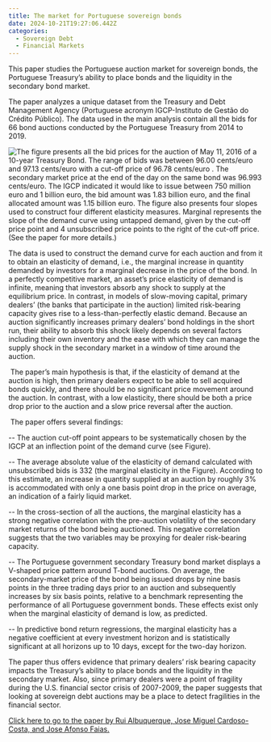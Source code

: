 ```yaml
---
title: The market for Portuguese sovereign bonds
date: 2024-10-21T19:27:06.442Z
categories:
  - Sovereign Debt
  - Financial Markets
---
```

This paper studies the Portuguese auction market for sovereign bonds, the Portuguese Treasury’s ability to place bonds and the liquidity in the secondary bond market.

The paper analyzes a unique dataset from the Treasury and Debt Management Agency (Portuguese acronym IGCP-Instituto de Gestão do Crédito Público). The data used in the main analysis contain all the bids for 66 bond auctions conducted by the Portuguese Treasury from 2014 to 2019. 

![](https://ucarecdn.com/a1946f9b-2ae0-4d55-bb9a-c8dba4d802a5/ "The figure presents all the bid prices for the auction of May 11, 2016 of a 10-year Treasury Bond. The range of bids was between 96.00 cents/euro and 97.13 cents/euro with a cut-off price of 96.78 cents/euro . The secondary market price at the end of the day on the same bond was 96.993 cents/euro. The IGCP indicated it would like to issue between 750 million euro and 1 billion euro, the bid amount was 1.83 billion euro, and the final allocated amount was 1.15 billion euro. The figure also presents four slopes used to construct four different elasticity measures. Marginal represents the slope of the demand curve using untapped demand, given by the cut-off price point and 4 unsubscribed price points to the right of the cut-off price. (See the paper for more details.)")

The data is used to construct the demand curve for each auction and from it to obtain an elasticity of demand, i.e., the marginal increase in quantity demanded by investors for a marginal decrease in the price of the bond. In a perfectly competitive market, an asset’s price elasticity of demand is infinite, meaning that investors absorb any shock to supply at the equilibrium price. In contrast, in models of slow-moving capital, primary dealers’ (the banks that participate in the auction) limited risk-bearing capacity gives rise to a less-than-perfectly elastic demand. Because an auction significantly increases primary dealers’ bond holdings in the short run, their ability to absorb this shock likely depends on several factors including their own inventory and the ease with which they can manage the supply shock in the secondary market in a window of time around the auction. 

 The paper’s main hypothesis is that, if the elasticity of demand at the auction is high, then primary dealers expect to be able to sell acquired bonds quickly, and there should be no significant price movement around the auction. In contrast, with a low elasticity, there should be both a price drop prior to the auction and a slow price reversal after the auction. 

 The paper offers several findings: 

\-- The auction cut-off point appears to be systematically chosen by the IGCP at an inflection point of the demand curve (see Figure). 

\-- The average absolute value of the elasticity of demand calculated with unsubscribed bids is 332 (the marginal elasticity in the Figure). According to this estimate, an increase in quantity supplied at an auction by roughly 3% is accommodated with only a one basis point drop in the price on average, an indication of a fairly liquid market.

\-- In the cross-section of all the auctions, the marginal elasticity has a strong negative correlation with the pre-auction volatility of the secondary market returns of the bond being auctioned. This negative correlation suggests that the two variables may be proxying for dealer risk-bearing capacity.

\-- The Portuguese government secondary Treasury bond market displays a V-shaped price pattern around T-bond auctions. On average, the secondary-market price of the bond being issued drops by nine basis points in the three trading days prior to an auction and subsequently increases by six basis points, relative to a benchmark representing the performance of all Portuguese government bonds. These effects exist only when the marginal elasticity of demand is low, as predicted. 

\-- In predictive bond return regressions, the marginal elasticity has a negative coefficient at every investment horizon and is statistically significant at all horizons up to 10 days, except for the two-day horizon.

The paper thus offers evidence that primary dealers’ risk bearing capacity impacts the Treasury’s ability to place bonds and the liquidity in the secondary market. Also, since primary dealers were a point of fragility during the U.S. financial sector crisis of 2007-2009, the paper suggests that looking at sovereign debt auctions may be a place to detect fragilities in the financial sector.

[Click here to go to the paper by Rui Albuquerque, Jose Miguel Cardoso-Costa, and Jose Afonso Faias.](https://academic.oup.com/rfs/article-abstract/37/10/3149/7701355?redirectedFrom=fulltext&login=false&utm_source=advanceaccess&utm_campaign=rfs&utm_medium=email)